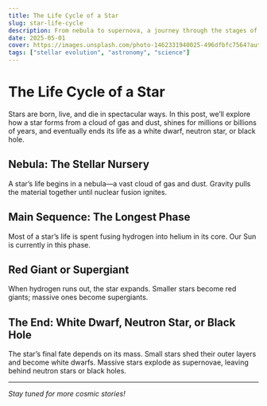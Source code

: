 ```yaml
---
title: The Life Cycle of a Star
slug: star-life-cycle
description: From nebula to supernova, a journey through the stages of stellar evolution.
date: 2025-05-01
cover: https://images.unsplash.com/photo-1462331940025-496dfbfc7564?auto=format&fit=crop&w=400&q=80
tags: ["stellar evolution", "astronomy", "science"]
---
```


# The Life Cycle of a Star

Stars are born, live, and die in spectacular ways. In this post, we’ll explore how a star forms from a cloud of gas and dust, shines for millions or billions of years, and eventually ends its life as a white dwarf, neutron star, or black hole.

## Nebula: The Stellar Nursery
A star’s life begins in a nebula—a vast cloud of gas and dust. Gravity pulls the material together until nuclear fusion ignites.

## Main Sequence: The Longest Phase
Most of a star’s life is spent fusing hydrogen into helium in its core. Our Sun is currently in this phase.

## Red Giant or Supergiant
When hydrogen runs out, the star expands. Smaller stars become red giants; massive ones become supergiants.

## The End: White Dwarf, Neutron Star, or Black Hole
The star’s final fate depends on its mass. Small stars shed their outer layers and become white dwarfs. Massive stars explode as supernovae, leaving behind neutron stars or black holes.

---

*Stay tuned for more cosmic stories!*

